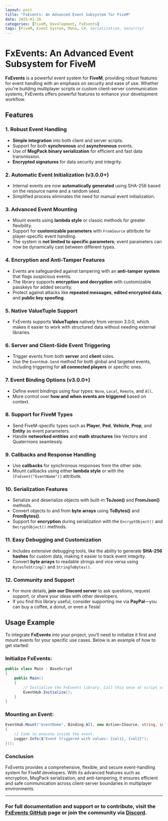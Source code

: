 ```yaml
---
layout: post
title: "FxEvents: An Advanced Event Subsystem for FiveM"
date: 2025-01-28
categories: [FiveM, Development, FxEvents]
tags: [FiveM, Event System, Mono, C#, Serialization, Security]
---
```


# FxEvents: An Advanced Event Subsystem for FiveM

**FxEvents** is a powerful event system for **FiveM**, providing robust features for event handling with an emphasis on security and ease of use. Whether you're building multiplayer scripts or custom client-server communication systems, FxEvents offers powerful features to enhance your development workflow.

## Features

### 1. **Robust Event Handling**
   - **Simple integration** into both client and server scripts.
   - Support for both **synchronous** and **asynchronous** events.
   - Use of **MsgPack binary serialization** for efficient and fast data transmission.
   - **Encrypted signatures** for data security and integrity.

### 2. **Automatic Event Initialization (v3.0.0+)**
   - Internal events are now **automatically generated** using SHA-256 based on the resource name and a random seed.
   - Simplified process eliminates the need for manual event initialization.

### 3. **Advanced Event Mounting**
   - Mount events using **lambda style** or classic methods for greater flexibility.
   - Support for **customizable parameters** with `FromSource` attribute for player-specific event handling.
   - The system is **not limited to specific parameters**; event parameters can now be dynamically cast between different types.

### 4. **Encryption and Anti-Tamper Features**
   - Events are safeguarded against tampering with an **anti-tamper system** that flags suspicious events.
   - The library supports **encryption and decryption** with customizable passkeys for added security.
   - Protect against attacks like **repeated messages**, **edited encrypted data**, and **public key spoofing**.

### 5. **Native ValueTuple Support**
   - FxEvents supports **ValueTuples** natively from version 3.0.0, which makes it easier to work with structured data without needing external libraries.

### 6. **Server and Client-Side Event Triggering**
   - Trigger events from both **server** and **client** sides.
   - Use the `EventHub.Send` method for both global and targeted events, including triggering for **all connected players** or specific ones.

### 7. **Event Binding Options (v3.0.0+)**
   - Define event bindings using four types: `None`, `Local`, `Remote`, and `All`.
   - More control over **how and when events are triggered** based on context.

### 8. **Support for FiveM Types**
   - Send FiveM-specific types such as **Player**, **Ped**, **Vehicle**, **Prop**, and **Entity** as event parameters.
   - Handle **networked entities** and **math structures** like Vectors and Quaternions seamlessly.

### 9. **Callbacks and Response Handling**
   - Use **callbacks** for synchronous responses from the other side.
   - Mount callbacks using either **lambda style** or with the `[FxEvent("EventName")]` attribute.

### 10. **Serialization Features**
   - Serialize and deserialize objects with built-in **ToJson()** and **FromJson()** methods.
   - Convert objects to and from **byte arrays** using **ToBytes()** and **FromBytes()**.
   - Support for **encryption** during serialization with the `EncryptObject()` and `DecryptObject()` methods.

### 11. **Easy Debugging and Customization**
   - Includes extensive debugging tools, like the ability to generate **SHA-256 hashes** for custom data, making it easier to track event integrity.
   - Convert **byte arrays** to readable strings and vice versa using `BytesToString()` and `StringToBytes()`.

### 12. **Community and Support**
   - For more details, **join our Discord server** to ask questions, request support, or share your ideas with other developers.
   - If you find this library useful, consider supporting me via **PayPal**—you can buy a coffee, a donut, or even a Tesla!

## Usage Example

To integrate **FxEvents** into your project, you’ll need to initialize it first and mount events for your specific use cases. Below is an example of how to get started:

### Initialize FxEvents:

```csharp
public class Main : BaseScript
{
    public Main()
    {
        // Initialize the FxEvents library. Call this once at script start to enable EventHub usage anywhere.
        EventHub.Initialize();
    }
}
```

### Mounting an Event:
```csharp
EventHub.Mount("eventName", Binding.All, new Action<ISource, string, int>(([FromSource] source, string val1, int val2) =>    
{
    // Code to execute inside the event.
    Logger.Info($"Event triggered with values: {val1}, {val2}");
}));
```

### Conclusion

FxEvents provides a comprehensive, flexible, and secure event-handling system for FiveM developers. With its advanced features such as encryption, MsgPack serialization, and anti-tampering, it ensures efficient and safe communication across client-server boundaries in multiplayer environments.

--- 
### For full documentation and support or to contribute, visit the [FxEvents GitHub](https://github.com/manups4e/FxEvents) page or join the community via [Discord](https://discord.gg/KKN7kRT2vM).
